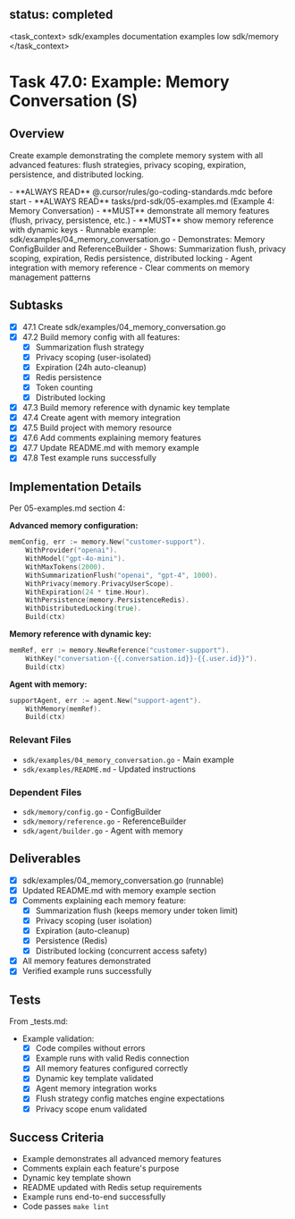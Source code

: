 ## status: completed

<task_context>
<domain>sdk/examples</domain>
<type>documentation</type>
<scope>examples</scope>
<complexity>low</complexity>
<dependencies>sdk/memory</dependencies>
</task_context>

# Task 47.0: Example: Memory Conversation (S)

## Overview

Create example demonstrating the complete memory system with all advanced features: flush strategies, privacy scoping, expiration, persistence, and distributed locking.

<critical>
- **ALWAYS READ** @.cursor/rules/go-coding-standards.mdc before start
- **ALWAYS READ** tasks/prd-sdk/05-examples.md (Example 4: Memory Conversation)
- **MUST** demonstrate all memory features (flush, privacy, persistence, etc.)
- **MUST** show memory reference with dynamic keys
</critical>

<requirements>
- Runnable example: sdk/examples/04_memory_conversation.go
- Demonstrates: Memory ConfigBuilder and ReferenceBuilder
- Shows: Summarization flush, privacy scoping, expiration, Redis persistence, distributed locking
- Agent integration with memory reference
- Clear comments on memory management patterns
</requirements>

## Subtasks

- [x] 47.1 Create sdk/examples/04_memory_conversation.go
- [x] 47.2 Build memory config with all features:
  - [x] Summarization flush strategy
  - [x] Privacy scoping (user-isolated)
  - [x] Expiration (24h auto-cleanup)
  - [x] Redis persistence
  - [x] Token counting
  - [x] Distributed locking
- [x] 47.3 Build memory reference with dynamic key template
- [x] 47.4 Create agent with memory integration
- [x] 47.5 Build project with memory resource
- [x] 47.6 Add comments explaining memory features
- [x] 47.7 Update README.md with memory example
- [x] 47.8 Test example runs successfully

## Implementation Details

Per 05-examples.md section 4:

**Advanced memory configuration:**
```go
memConfig, err := memory.New("customer-support").
    WithProvider("openai").
    WithModel("gpt-4o-mini").
    WithMaxTokens(2000).
    WithSummarizationFlush("openai", "gpt-4", 1000).
    WithPrivacy(memory.PrivacyUserScope).
    WithExpiration(24 * time.Hour).
    WithPersistence(memory.PersistenceRedis).
    WithDistributedLocking(true).
    Build(ctx)
```

**Memory reference with dynamic key:**
```go
memRef, err := memory.NewReference("customer-support").
    WithKey("conversation-{{.conversation.id}}-{{.user.id}}").
    Build(ctx)
```

**Agent with memory:**
```go
supportAgent, err := agent.New("support-agent").
    WithMemory(memRef).
    Build(ctx)
```

### Relevant Files

- `sdk/examples/04_memory_conversation.go` - Main example
- `sdk/examples/README.md` - Updated instructions

### Dependent Files

- `sdk/memory/config.go` - ConfigBuilder
- `sdk/memory/reference.go` - ReferenceBuilder
- `sdk/agent/builder.go` - Agent with memory

## Deliverables

- [x] sdk/examples/04_memory_conversation.go (runnable)
- [x] Updated README.md with memory example section
- [x] Comments explaining each memory feature:
  - [x] Summarization flush (keeps memory under token limit)
  - [x] Privacy scoping (user isolation)
  - [x] Expiration (auto-cleanup)
  - [x] Persistence (Redis)
  - [x] Distributed locking (concurrent access safety)
- [x] All memory features demonstrated
- [x] Verified example runs successfully

## Tests

From _tests.md:

- Example validation:
  - [x] Code compiles without errors
  - [x] Example runs with valid Redis connection
  - [x] All memory features configured correctly
  - [x] Dynamic key template validated
  - [x] Agent memory integration works
  - [x] Flush strategy config matches engine expectations
  - [x] Privacy scope enum validated

## Success Criteria

- Example demonstrates all advanced memory features
- Comments explain each feature's purpose
- Dynamic key template shown
- README updated with Redis setup requirements
- Example runs end-to-end successfully
- Code passes `make lint`
